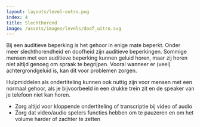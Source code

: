 ```yaml
---
layout: layouts/level-outro.pug
index: 4
title: Slechthorend
image: /assets/images/levels/doof_uitro.svg
---
```


Bij een auditieve beperking is het gehoor in enige mate beperkt. Onder meer slechthorendheid en doofheid zijn auditieve beperkingen. Sommige mensen met een auditieve beperking kunnen geluid horen, maar zij horen niet altijd genoeg om spraak te begrijpen. Vooral wanneer er (veel) achtergrondgeluid is, kan dit voor problemen zorgen. 

Hulpmiddelen als ondertiteling kunnen ook nuttig zijn voor mensen met een normaal gehoor, als je bijvoorbeeld in een drukke trein zit en de speaker van je telefoon niet kan horen.

* Zorg altijd voor kloppende ondertiteling of transcriptie bij video of audio
* Zorg dat video/audio spelers functies hebben om te pauzeren en om het volume harder of zachter te zetten